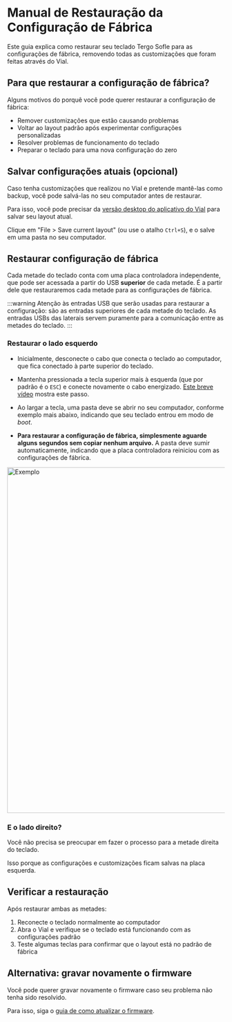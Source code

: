 # Manual de Restauração da Configuração de Fábrica

Este guia explica como restaurar seu teclado Tergo Sofle para as configurações de fábrica, removendo todas as customizações que foram feitas através do Vial.

## Para que restaurar a configuração de fábrica?

Alguns motivos do porquê você pode querer restaurar a configuração de fábrica:

- Remover customizações que estão causando problemas
- Voltar ao layout padrão após experimentar configurações personalizadas
- Resolver problemas de funcionamento do teclado
- Preparar o teclado para uma nova configuração do zero

## Salvar configurações atuais (opcional)

Caso tenha customizações que realizou no Vial e pretende mantê-las como backup, você pode salvá-las no seu computador antes de restaurar.

Para isso, você pode precisar da [versão desktop do aplicativo do Vial](https://get.vial.today/download/) para salvar seu layout atual.

Clique em "File > Save current layout" (ou use o atalho `Ctrl+S`), e o salve em uma pasta no seu computador.

## Restaurar configuração de fábrica

Cada metade do teclado conta com uma placa controladora independente, que pode ser acessada a partir do USB **superior** de cada metade. É a partir dele que restauraremos cada metade para as configurações de fábrica.

:::warning
Atenção às entradas USB que serão usadas para restaurar a configuração: são as entradas superiores de cada metade do teclado.
As entradas USBs das laterais servem puramente para a comunicação entre as metades do teclado.
:::

### Restaurar o lado esquerdo

- Inicialmente, desconecte o cabo que conecta o teclado ao computador, que fica conectado à parte superior do teclado.

- Mantenha pressionada a tecla superior mais à esquerda (que por padrão é o `ESC`) e conecte novamente o cabo energizado. [Este breve vídeo](https://www.youtube.com/watch?v=cs2bDVUJNUQ) mostra este passo.

- Ao largar a tecla, uma pasta deve se abrir no seu computador, conforme exemplo mais abaixo, indicando que seu teclado entrou em modo de _boot_.

- **Para restaurar a configuração de fábrica, simplesmente aguarde alguns segundos sem copiar nenhum arquivo.** A pasta deve sumir automaticamente, indicando que a placa controladora reiniciou com as configurações de fábrica.

<img src="/Tergo-Sofle-Documentation/img/exemplo_modo_boot.png" alt="Exemplo" width="800" />

### E o lado direito?

Você não precisa se preocupar em fazer o processo para a metade direita do teclado.

Isso porque as configurações e customizações ficam salvas na placa esquerda.

## Verificar a restauração

Após restaurar ambas as metades:

1. Reconecte o teclado normalmente ao computador
2. Abra o Vial e verifique se o teclado está funcionando com as configurações padrão
3. Teste algumas teclas para confirmar que o layout está no padrão de fábrica

## Alternativa: gravar novamente o firmware

Você pode querer gravar novamente o firmware caso seu problema não tenha sido resolvido.

Para isso, siga o [guia de como atualizar o firmware](./COMO_ATUALIZAR_FIRMWARE.md).
